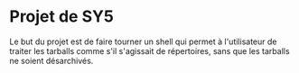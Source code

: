 # Projet de SY5

Le but du projet est de faire tourner un shell qui permet à
l'utilisateur de traiter les tarballs comme s'il s'agissait de
répertoires, sans que les tarballs ne soient désarchivés.